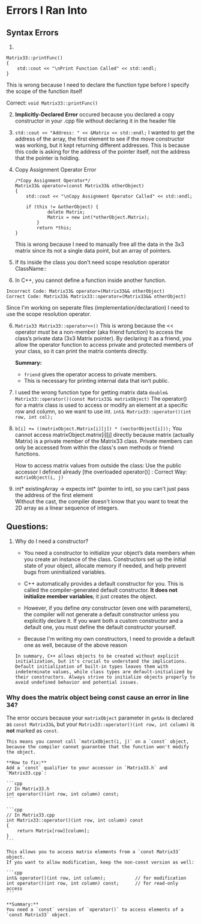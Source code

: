 # Errors I Ran Into

## Syntax Errors
1. 
``` 
Matrix33::printFunc()
{
    std::cout << "\nPrint Function Called" << std::endl;
}
```
This is wrong because I need to declare the function type before I specify the scope of the function itself

Correct: ``` void Matrix33::printFunc() ```

2. **Implicitly-Declared Error** occured because you declared a copy constructor in your .cpp file without declaring it in the header file

3. ``` std::cout << "Address: " << &Matrix << std::endl; ```
    I wanted to get the address of the array, the first element to see if the move constructor was working, but it kept returning different addresses. This is because this code is asking for the address of the pointer itself, not the address that the pointer is holding. 

4. Copy Assignment Operator Error
    ```
    /*Copy Assignment Operator*/
    Matrix33& operator=(const Matrix33& otherObject)
    {
        std::cout << "\nCopy Assignment Operator Called" << std::endl;
        
        if (this != &otherObject) {
                delete Matrix;
                Matrix = new int(*otherObject.Matrix);
            }
            return *this;
    }
    ```

    This is wrong because I need to manually free all the data in the 3x3 matrix since its not a single data point, but an array of pointers.

5. If its inside the class you don't need scope resolution operator ClassName::

6. In C++, you cannot define a function inside another function.

```
Incorrect Code: Matrix33& operator=(Matrix33&& otherObject)
Correct Code: Matrix33& Matrix33::operator=(Matrix33&& otherObject)
```
Since I'm working on seperate files (implementation/declaration) I need to use the scope resolution operator.

6. ``` Matrix33 Matrix33::operator<<() ``` 
This is wrong because the << operator *must* be a non-member (aka friend function) to access the class’s private data (3x3 Matrix pointer). By declaring it as a friend, you allow the operator function to access private and protected members of your class, so it can print the matrix contents directly.

    **Summary:**  
    - `friend` gives the operator access to private members.
    - This is necessary for printing internal data that isn’t public.
7. I used the wrong function type for getting matrix data
``` double& Matrix33::operator()(const Matrix33& matrixObject) ```
The operator() for a matrix class is used to access or modify an element at a specific row and column, so we want to use int.
```int& Matrix33::operator()(int row, int col);```

8. ``` b[i] += ((matrixObject.Matrix[i][j]) * (vectorObject[i])); ```
    You cannot access matrixObject.matrix[i][j] directly because matrix (actually Matrix) is a private member of the Matrix33 class. Private members can only be accessed from within the class's own methods or friend functions.

    How to access matrix values from outside the class:
    Use the public accessor I defined already [the overloaded operator()] :
    Correct Way: ``` matrixObject(i, j)```

9. int* existingArray -> expects int* (pointer to int), so you can't just pass the address of the first element<br>
   Without the cast, the compiler doesn't know that you want to treat the 2D array as a linear sequence of integers.



## Questions:
1. Why do I need a constructor?
   - You need a constructor to initialize your object’s data members when you create an instance of the class. Constructors set up the initial state of your object, allocate memory if needed, and help prevent bugs from uninitialized variables.

   -  C++ automatically provides a default constructor for you. This is called the compiler-generated default constructor. **It does not initialize member variables**; it just creates the object.

   - However, if you define *any* constructor (even one with parameters), the compiler will not generate a default constructor unless you explicitly declare it. If you want both a custom constructor and a default one, you must define the default constructor yourself.

   - Because I'm writing my own constructors, I need to provide a default one as well, because of the above reason

   ```
   In summary, C++ allows objects to be created without explicit initialization, but it's crucial to understand the implications. Default initialization of built-in types leaves them with indeterminate values, while class types are default-initialized by their constructors. Always strive to initialize objects properly to avoid undefined behavior and potential issues.
   ```

### Why does the matrix object being const cause an error in line 34?
   The error occurs because your `matrixObject` parameter in `getAx` is declared as `const Matrix33&`, but your `Matrix33::operator()(int row, int column)` is **not** marked as `const`.  

    This means you cannot call `matrixObject(i, j)` on a `const` object, because the compiler cannot guarantee that the function won't modify the object.

    **How to fix:**  
    Add a `const` qualifier to your accessor in `Matrix33.h` and `Matrix33.cpp`:

    ```cpp
    // In Matrix33.h
    int operator()(int row, int column) const;
    ```

    ```cpp
    // In Matrix33.cpp
    int Matrix33::operator()(int row, int column) const
    {
        return Matrix[row][column];
    }
    ```

    This allows you to access matrix elements from a `const Matrix33` object.  
    If you want to allow modification, keep the non-const version as well:

    ```cpp
    int& operator()(int row, int column);           // for modification
    int operator()(int row, int column) const;      // for read-only access
    ```

    **Summary:**  
    You need a `const` version of `operator()` to access elements of a `const Matrix33` object.